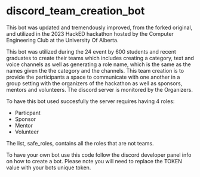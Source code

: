 # discord_team_creation_bot

This bot was updated and tremendously improved, from the forked original, and utilized in the 2023 HackED hackathon hosted by the Computer Engineering Club at the University Of Alberta.

This bot was utilized during the 24 event by 600 students and recent graduates to create their teams which includes creating a category, text and voice channels as well as generating a role name, which is the same as the names given the the category and the channels. This team creation is to provide the participants a space to communicate with one another in a group setting with the organizers of the hackathon as well as sponsors, mentors and volunteers. The discord server is monitored by the Organizers.

To have this bot used succesfully the server requires having 4 roles:
- Particpant
- Sponsor
- Mentor
- Volunteer

The list, safe_roles, contains all the roles that are not teams.
 
To have your own bot use this code follow the discord developer panel info on how to create a bot. Please note you will need to replace the TOKEN value with your bots unique token.
